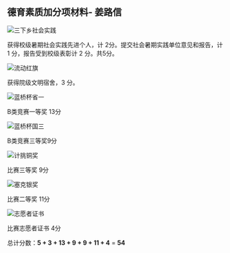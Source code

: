 ## 德育素质加分项材料-  姜路信

![三下乡社会实践](http://cdn.zutjlx.site//image/202209091253279.png)

获得校级暑期社会实践先进个人，计 2分。提交社会暑期实践单位意见和报告，计 1 分，报告受到校级表彰计 2 分。共5分。

![流动红旗](http://cdn.zutjlx.site//image/202209091313751.png)

获得院级文明宿舍，3 分。

![蓝桥杯省一](http://cdn.zutjlx.site//image/202209091319305.jpg)

B类竞赛一等奖 13分

![蓝桥杯国三](http://cdn.zutjlx.site//image/202209091320254.jpg)

B类竞赛三等奖9分

![计挑铜奖](http://cdn.zutjlx.site//image/202209091321802.png)

比赛三等奖 9分

![塞克银奖](http://cdn.zutjlx.site//image/202209091330625.png)

比赛二等奖 11分

![志愿者证书](http://cdn.zutjlx.site//image/202209091608250.JPG)

比赛志愿者证书 4分



总计分数：**5 + 3 + 13 + 9 + 9 + 11 + 4** = **54**